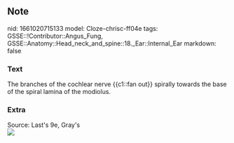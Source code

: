 ## Note
nid: 1661020715133
model: Cloze-chrisc-ff04e
tags: GSSE::!Contributor::Angus_Fung, GSSE::Anatomy::Head_neck_and_spine::18._Ear::Internal_Ear
markdown: false

### Text
The branches of the cochlear nerve {{c1::fan out}} spirally towards the base of the spiral lamina of the modiolus.

### Extra
<div>
  Source: Last's 9e, Gray's
</div>
<div>
  <div><img src=
  "paste-0a001ed3401eece5f0638ea3fbe633407059498e.jpg"></div>
</div>
